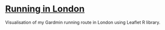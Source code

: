 # [Running in London](https://xinzhao13.github.io/ActiveHDA/Running.html)

Visualisation of my Gardmin running route in London using Leaflet R library.
